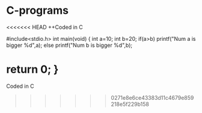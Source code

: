 # C-programs
<<<<<<< HEAD
++Coded in C 

#include<stdio.h>
int main(void)
{
	int a=10;
	int b=20;
	if(a>b)
	 printf("Num a is bigger %d",a);
	else
	 printf("Num b is bigger %d",b);

return 0;
}
=======
Coded in C 
>>>>>>> 0271e8e6ce43383d11c4679e859218e5f229b158
